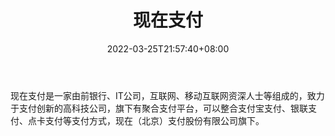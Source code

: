 ﻿---
weight: 
title: "现在支付"
description: "现在支付是一家由前银行、IT公司，互联网、移动互联网资深人士等组成的，致力于支付创新的高科技公司，旗下有聚合支付平台，可以整合支付宝支付、银联支付、点卡支付等支付方式，..."
date: 2022-03-25T21:57:40+08:00
lastmod: 2022-03-25T16:45:40+08:00
draft: false
authors: ["Metabd"]
featuredImage: "xianzaizhifu.jpg"
link: ""
tags: ["投资机构","现在支付"]
categories: ["navigation"]
navigation: ["投资机构"]
lightgallery: true
toc: true
pinned: false
recommend: false
recommend1: false
---
现在支付是一家由前银行、IT公司，互联网、移动互联网资深人士等组成的，致力于支付创新的高科技公司，旗下有聚合支付平台，可以整合支付宝支付、银联支付、点卡支付等支付方式，现在（北京）支付股份有限公司旗下。
